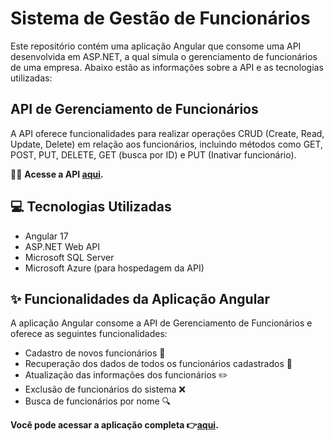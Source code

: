 # Sistema de Gestão de Funcionários

Este repositório contém uma aplicação Angular que consome uma API desenvolvida em ASP.NET, a qual simula o gerenciamento de funcionários de uma empresa. Abaixo estão as informações sobre a API e as tecnologias utilizadas:

## API de Gerenciamento de Funcionários

A API oferece funcionalidades para realizar operações CRUD (Create, Read, Update, Delete) em relação aos funcionários, incluindo métodos como GET, POST, PUT, DELETE, GET (busca por ID) e PUT (Inativar funcionário).

👨‍💼 **Acesse a API [aqui](https://github.com/lzalvesdev/WebAPI_Funcionarios).**

## 💻 Tecnologias Utilizadas

- Angular 17
- ASP.NET Web API
- Microsoft SQL Server
- Microsoft Azure (para hospedagem da API)

## ✨ Funcionalidades da Aplicação Angular

A aplicação Angular consome a API de Gerenciamento de Funcionários e oferece as seguintes funcionalidades:

- Cadastro de novos funcionários 📝
- Recuperação dos dados de todos os funcionários cadastrados 👀
- Atualização das informações dos funcionários ✏️
- Exclusão de funcionários do sistema ❌
- Busca de funcionários por nome 🔍

**Você pode acessar a aplicação completa 👉[aqui](https://cadastro-funcionario-ashen.vercel.app/).**
